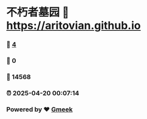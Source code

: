 # 不朽者墓园 :link: https://aritovian.github.io 
### :page_facing_up: [4](https://aritovian.github.io/tag.html) 
### :speech_balloon: 0 
### :hibiscus: 14568 
### :alarm_clock: 2025-04-20 00:07:14 
### Powered by :heart: [Gmeek](https://github.com/Meekdai/Gmeek)
